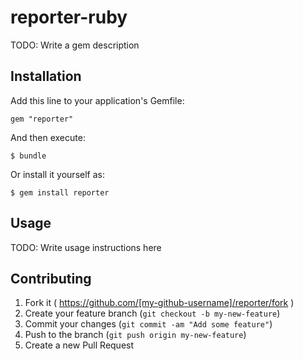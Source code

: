 reporter-ruby
=============

TODO: Write a gem description



Installation
------------

Add this line to your application's Gemfile:

    gem "reporter"

And then execute:

    $ bundle

Or install it yourself as:

    $ gem install reporter



Usage
-----

TODO: Write usage instructions here



Contributing
------------

1. Fork it ( https://github.com/[my-github-username]/reporter/fork )
2. Create your feature branch (`git checkout -b my-new-feature`)
3. Commit your changes (`git commit -am "Add some feature"`)
4. Push to the branch (`git push origin my-new-feature`)
5. Create a new Pull Request
